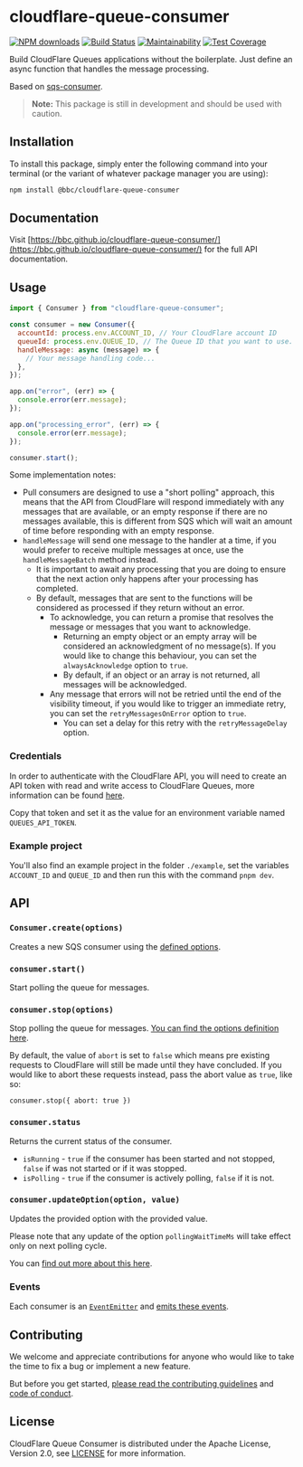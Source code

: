 # cloudflare-queue-consumer

[![NPM downloads](https://img.shields.io/npm/dm/@bbc/cloudflare-queue-consumer.svg?style=flat)](https://npmjs.org/package/@bbc/cloudflare-queue-consumer)
[![Build Status](https://github.com/bbc/cloudflare-queue-consumer/actions/workflows/test.yml/badge.svg?branch=main)](https://github.com/bbc/cloudflare-queue-consumer/actions/workflows/test.yml)
[![Maintainability](https://api.codeclimate.com/v1/badges/a0fcd77021e4f54ffdd4/maintainability)](https://codeclimate.com/github/bbc/cloudflare-queue-consumer/maintainability)
[![Test Coverage](https://api.codeclimate.com/v1/badges/a0fcd77021e4f54ffdd4/test_coverage)](https://codeclimate.com/github/bbc/cloudflare-queue-consumer/test_coverage)

Build CloudFlare Queues applications without the boilerplate. Just define an async function that handles the message processing.

Based on [sqs-consumer](https://github.com/bbc/sqs-consumer).

> **Note:** This package is still in development and should be used with caution.

## Installation

To install this package, simply enter the following command into your terminal (or the variant of whatever package manager you are using):

```bash
npm install @bbc/cloudflare-queue-consumer
```

## Documentation

Visit [https://bbc.github.io/cloudflare-queue-consumer/](https://bbc.github.io/cloudflare-queue-consumer/) for the full API documentation.

## Usage

```js
import { Consumer } from "cloudflare-queue-consumer";

const consumer = new Consumer({
  accountId: process.env.ACCOUNT_ID, // Your CloudFlare account ID
  queueId: process.env.QUEUE_ID, // The Queue ID that you want to use.
  handleMessage: async (message) => {
    // Your message handling code...
  },
});

app.on("error", (err) => {
  console.error(err.message);
});

app.on("processing_error", (err) => {
  console.error(err.message);
});

consumer.start();
```

Some implementation notes:

- Pull consumers are designed to use a "short polling" approach, this means that the API from CloudFlare will respond immediately with any messages that are available, or an empty response if there are no messages available, this is different from SQS which will wait an amount of time before responding with an empty response.
- `handleMessage` will send one message to the handler at a time, if you would prefer to receive multiple messages at once, use the `handleMessageBatch` method instead.
  - It is important to await any processing that you are doing to ensure that the next action only happens after your processing has completed.
  - By default, messages that are sent to the functions will be considered as processed if they return without an error.
    - To acknowledge, you can return a promise that resolves the message or messages that you want to acknowledge.
      - Returning an empty object or an empty array will be considered an acknowledgment of no message(s). If you would like to change this behaviour, you can set the `alwaysAcknowledge` option to `true`.
      - By default, if an object or an array is not returned, all messages will be acknowledged.
    - Any message that errors will not be retried until the end of the visibility timeout, if you would like to trigger an immediate retry, you can set the `retryMessagesOnError` option to `true`.
      - You can set a delay for this retry with the `retryMessageDelay` option.

### Credentials

In order to authenticate with the CloudFlare API, you will need to create an API token with read and write access to CloudFlare Queues, more information can be found [here](https://developers.cloudflare.com/queues/reference/pull-consumers/#create-api-tokens).

Copy that token and set it as the value for an environment variable named `QUEUES_API_TOKEN`.

### Example project

You'll also find an example project in the folder `./example`, set the variables `ACCOUNT_ID` and `QUEUE_ID` and then run this with the command `pnpm dev`.

## API

### `Consumer.create(options)`

Creates a new SQS consumer using the [defined options](https://bbc.github.io/cloudflare-queue-consumer/interfaces/ConsumerOptions.html).

### `consumer.start()`

Start polling the queue for messages.

### `consumer.stop(options)`

Stop polling the queue for messages. [You can find the options definition here](https://bbc.github.io/cloudflare-queue-consumer/interfaces/StopOptions.html).

By default, the value of `abort` is set to `false` which means pre existing requests to CloudFlare will still be made until they have concluded. If you would like to abort these requests instead, pass the abort value as `true`, like so:

`consumer.stop({ abort: true })`

### `consumer.status`

Returns the current status of the consumer.

- `isRunning` - `true` if the consumer has been started and not stopped, `false` if was not started or if it was stopped.
- `isPolling` - `true` if the consumer is actively polling, `false` if it is not.

### `consumer.updateOption(option, value)`

Updates the provided option with the provided value.

Please note that any update of the option `pollingWaitTimeMs` will take effect only on next polling cycle.

You can [find out more about this here](https://bbc.github.io/cloudflare-queue-consumer/classes/Consumer.html#updateOption).

### Events

Each consumer is an [`EventEmitter`](https://nodejs.org/api/events.html) and [emits these events](https://bbc.github.io/cloudflare-queue-consumer/interfaces/Events.html).

## Contributing

We welcome and appreciate contributions for anyone who would like to take the time to fix a bug or implement a new feature.

But before you get started, [please read the contributing guidelines](https://github.com/bbc/cloudflare-queue-consumer/blob/main/.github/CONTRIBUTING.md) and [code of conduct](https://github.com/bbc/cloudflare-queue-consumer/blob/main/.github/CODE_OF_CONDUCT.md).

## License

CloudFlare Queue Consumer is distributed under the Apache License, Version 2.0, see [LICENSE](https://github.com/bbc/cloudflare-queue-consumer/blob/main/LICENSE) for more information.
